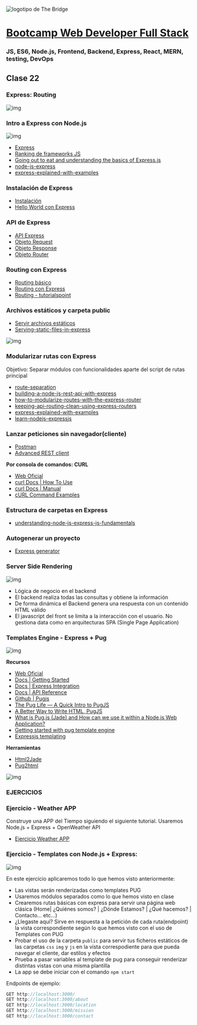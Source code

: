![logotipo de The Bridge](https://user-images.githubusercontent.com/27650532/77754601-e8365180-702b-11ea-8bed-5bc14a43f869.png  "logotipo de The Bridge")


# [Bootcamp Web Developer Full Stack](https://www.thebridge.tech/bootcamps/bootcamp-fullstack-developer/)
### JS, ES6, Node.js, Frontend, Backend, Express, React, MERN, testing, DevOps

## Clase 22

### Express: Routing

![img](../../assets/back/clase22/express.png)

### Intro a Express con Node.js
![img](../../assets/back/clase22/expressmeme.jpg)

- [Express](http://expressjs.com/)
- [Ranking de frameworks JS](https://hotframeworks.com/languages/javascript)
- [Going out to eat and understanding the basics of Express.js](https://www.freecodecamp.org/news/going-out-to-eat-and-understanding-the-basics-of-express-js-f034a029fb66/ )
- [node-js-express](https://guru99.es/node-js-express/)
- [express-explained-with-examples](https://www.freecodecamp.org/news/express-explained-with-examples-installation-routing-middleware-and-more/)

### Instalación de Express
- [Instalación](https://expressjs.com/en/starter/installing.html)
- [Hello World con Express](https://expressjs.com/en/starter/hello-world.html)

### API de Express
- [API Express](https://expressjs.com/es/4x/api.html)
- [Objeto Request](https://expressjs.com/es/4x/api.html#req) 
- [Objeto Response](https://expressjs.com/es/4x/api.html#res) 
- [Objeto Router](https://expressjs.com/es/4x/api.html#router) 

### Routing con Express
- [Routing básico](https://expressjs.com/es/starter/basic-routing.html)
- [Routing con Express](https://expressjs.com/es/guide/routing.html)
- [Routing - tutorialspoint](https://www.tutorialspoint.com/expressjs/expressjs_routing.htm)

### Archivos estáticos y carpeta public
- [Servir archivos estáticos](http://expressjs.com/es/starter/static-files.html)
- [Serving-static-files-in-express](https://www.digitalocean.com/community/tutorials/nodejs-serving-static-files-in-express)

![img](../../assets/back/clase22/expressmeme.png)

### Modularizar rutas con Express
Objetivo: Separar módulos con funcionalidades aparte del script de rutas principal

- [route-separation](https://github.com/expressjs/express/blob/4.13.1/examples/route-separation/index.js#L32-47)
- [building-a-node-js-rest-api-with-express](https://medium.com/@jeffandersen/building-a-node-js-rest-api-with-express-46b0901f29b6)
- [how-to-modularize-routes-with-the-express-router](https://medium.com/@catherinelau/how-to-modularize-routes-with-the-express-router-5ce46f9bb2bd)
- [keeping-api-routing-clean-using-express-routers](https://scotch.io/tutorials/keeping-api-routing-clean-using-express-routers)
- [express-explained-with-examples](https://www.freecodecamp.org/news/express-explained-with-examples-installation-routing-middleware-and-more/)
- [learn-nodejs-expressjs](https://developer.ibm.com/languages/node-js/tutorials/learn-nodejs-expressjs/)

### Lanzar peticiones sin navegador(cliente)
- [Postman](https://www.postman.com/)
- [Advanced REST client](https://chrome.google.com/webstore/detail/advanced-rest-client/hgmloofddffdnphfgcellkdfbfbjeloo?hl=es)

**Por consola de comandos: CURL**
- [Web Oficial](https://curl.haxx.se/)
- [curl Docs | How To Use](https://curl.haxx.se/docs/manpage.html)
- [curl Docs | Manual](https://curl.haxx.se/docs/manual.html)
- [cURL Command Examples](https://www.rosehosting.com/blog/curl-command-examples/)

### Estructura de carpetas en Express
- [understanding-node-js-express-js-fundamentals](https://medium.com/@LindaVivah/the-beginners-guide-understanding-node-js-express-js-fundamentals-e15493462be1)

### Autogenerar un proyecto
- [Express generator](https://expressjs.com/es/starter/generator.html)

### Server Side Rendering
![img](../../assets/back/clase22/serverrender.png)

- Lógica de negocio en el backend
- El backend realiza todas las consultas y obtiene la información
- De forma dinámica el Backend genera una respuesta con un contenido HTML válido
- El javascript del front se limita a la interacción con el usuario. No gestiona data como en arquitecturas SPA (Single Page Application)

### Templates Engine - Express + Pug
![img](../../assets/back/clase22/pug.png)

**Recursos**
- [Web Oficial](https://pugjs.org)
- [Docs | Getting Started](https://pugjs.org/api/getting-started.html)
- [Docs | Express Integration](https://pugjs.org/api/express.html)
- [Docs | API Reference](https://pugjs.org/api/reference.html)
- [Github | Pugjs](https://github.com/pugjs/pug)
- [The Pug Life — A Quick Intro to PugJS](https://medium.com/@andrewtsao/the-pug-life-a-quick-intro-to-pugjs-40b0895bdd5b)
- [A Better Way to Write HTML, PugJS](https://medium.com/@cmpbilge/a-better-way-to-write-html-pugjs-e46e5b03ebd8)
- [What is Pug.js (Jade) and How can we use it within a Node.js Web Application?](https://codeburst.io/what-is-pug-js-jade-and-how-can-we-use-it-within-a-node-js-web-application-69a092d388eb)
- [Getting started with pug template engine](https://codeburst.io/getting-started-with-pug-template-engine-e49cfa291e33)
- [Expressjs templating](https://www.tutorialspoint.com/expressjs/expressjs_templating.htm)

**Herramientas**
- [Html2Jade](http://html2jade.org/)
- [Pug2html](https://pughtml.com/)

![img](../../assets/back/clase22/puglife.jpg)


### EJERCICIOS

### Ejercicio - Weather APP
Construye una APP del Tiempo siguiendo el siguiente tutorial. Usaremos Node.js + Express + OpenWeather API

- [Ejercicio Weather APP](https://codeburst.io/build-a-weather-website-in-30-minutes-with-node-js-express-openweather-a317f904897b )

### Ejercicio - Templates con Node.js + Express: 
![img](../../assets/back/clase22/pug.gif)

En este ejercicio aplicaremos todo lo que hemos visto anteriormente: 

- Las vistas serán renderizadas como templates PUG
- Usaremos módulos separados como lo que hemos visto en clase
- Crearemos rutas básicas con express para servir una página web clásica
(Home| ¿Quiénes somos? | ¿Dónde Estamos? | ¿Qué hacemos? | Contacto... etc...)
- ¿Llegaste aquí? Sirve en respuesta a la petición de cada ruta(endpoint) la vista correspondiente según lo que hemos visto con el uso de Templates con PUG
- Probar el uso de la carpeta `public` para servir tus ficheros estáticos de las carpetas `css` `img` y  `js` en la vista correspodiente para que pueda navegar el cliente, dar estilos y efectos
- Prueba a pasar variables al template de pug para conseguir renderizar distintas vistas con una misma plantilla
- La app se debe iniciar con el comando `npm start`

Endpoints de ejemplo:
```javascript
GET http://localhost:3000/
GET http://localhost:3000/about
GET http://localhost:3000/location
GET http://localhost:3000/mission
GET http://localhost:3000/contact
```





